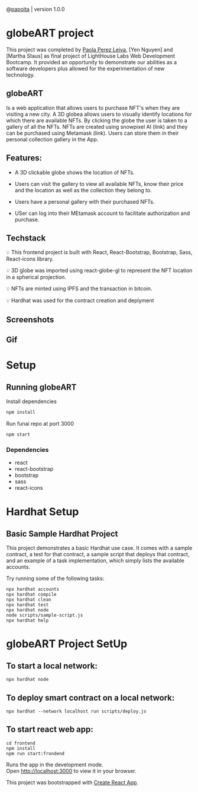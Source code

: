@[papoita](https://github.com/papoita) | version 1.0.0

# globeART project 

This project was completed by [Paola Perez Leiva](https://www.linkedin.com/in/perezleivapaola/), [Yen Nguyen] and [Martha Staus] as final project of LightHouse Labs Web Development Bootcamp. It provided an opportunity to demonstrate our abilities as a software developers plus allowed for the experimentation of new technology. 

## globeART 
Is a web application that allows users to purchase NFT's when they are visiting a new city. A 3D globea allows users to visually identify locations for which there are available NFTs. By clicking the globe the user is taken to a gallery of all the NFTs. NFTs are created using snowpixel AI (link) and they can be purchased using Metamask (link). Users can store them in their personal collection gallery in the App.

## Features:

* A 3D clickable globe shows the location of NFTs.

* Users can visit the gallery to view all available NFTs, know their price and the location as well as the collection they belong to.

* Users have a personal gallery with their purchased NFTs.

* USer can log into their MEtamask account to facilitate authorization and purchase.


## Techstack
  
 💡 This frontend project is built with React, React-Bootstrap, Bootstrap, Sass, React-icons library.

 💡 3D globe was imported using react-globe-gl to represent the NFT location in a spherical projection.
 
 💡 NFTs are minted using IPFS and the transaction in bitcoin.
 
 💡 Hardhat was used for the contract creation and deplyment

## Screenshots

## Gif




# Setup

## Running globeART

Install dependencies 
```sh
npm install
```

Run funai repo at port 3000

```sh
npm start
```


### Dependencies

* react
* react-bootstrap
* bootstrap
* sass
* react-icons


# Hardhat Setup

## Basic Sample Hardhat Project

This project demonstrates a basic Hardhat use case. It comes with a sample contract, a test for that contract, a sample script that deploys that contract, and an example of a task implementation, which simply lists the available accounts.

Try running some of the following tasks:

```shell
npx hardhat accounts
npx hardhat compile
npx hardhat clean
npx hardhat test
npx hardhat node
node scripts/sample-script.js
npx hardhat help
```
# globeART Project SetUp

## To start a local network:

```shell
npx hardhat node
```

## To deploy smart contract on a local network:

```shell
npx hardhat --network localhost run scripts/deploy.js
```

## To start react web app:

```shell
cd frontend
npm install
npm run start:frondend
```
Runs the app in the development mode.\
Open [http://localhost:3000](http://localhost:3000) to view it in your browser.

This project was bootstrapped with [Create React App](https://github.com/facebook/create-react-app).

